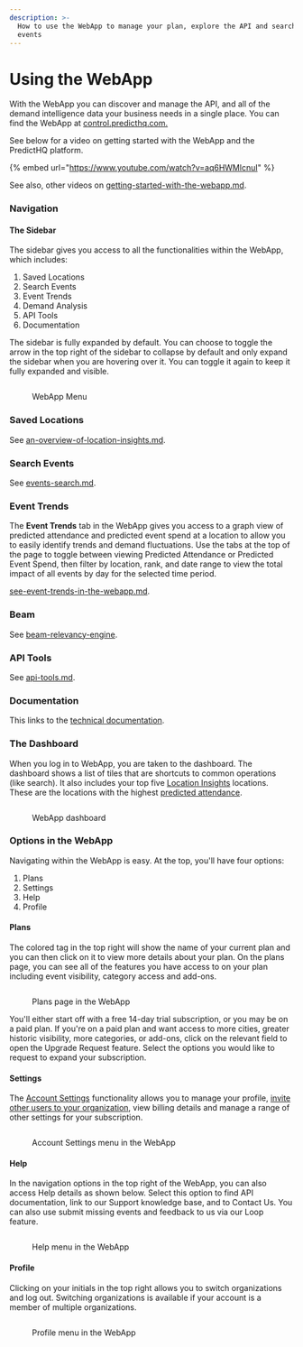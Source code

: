 ```yaml
---
description: >-
  How to use the WebApp to manage your plan, explore the API and search for
  events
---
```


# Using the WebApp

With the WebApp you can discover and manage the API, and all of the demand intelligence data your business needs in a single place. You can find the WebApp at [control.predicthq.com.](https://control.predicthq.com/)

See below for a video on getting started with the WebApp and the PredictHQ platform.

{% embed url="https://www.youtube.com/watch?v=aq6HWMlcnuI" %}

See also, other videos on [getting-started-with-the-webapp.md](../onboarding-tutorial-videos/webapp/getting-started-with-the-webapp.md "mention").

### Navigation

#### The Sidebar

The sidebar gives you access to all the functionalities within the WebApp, which includes:

1. Saved Locations
2. Search Events
3. Event Trends
4. Demand Analysis
5. API Tools
6. Documentation

The sidebar is fully expanded by default. You can choose to toggle the arrow in the top right of the sidebar to collapse by default and only expand the sidebar when you are hovering over it. You can toggle it again to keep it fully expanded and visible.

<figure><img src="../../.gitbook/assets/image (16).png" alt=""><figcaption><p>WebApp Menu</p></figcaption></figure>

### Saved Locations

See [an-overview-of-location-insights.md](../location-insights/an-overview-of-location-insights.md "mention").

### Search Events

See [events-search.md](events-search.md "mention").

### Event Trends

The **Event Trends** tab in the WebApp gives you access to a graph view of predicted attendance and predicted event spend at a location to allow you to easily identify trends and demand fluctuations. Use the tabs at the top of the page to toggle between viewing Predicted Attendance or Predicted Event Spend, then filter by location, rank, and date range to view the total impact of all events by day for the selected time period.

[see-event-trends-in-the-webapp.md](../tools/see-event-trends-in-the-webapp.md "mention").

### Beam

See [beam-relevancy-engine](../beam-relevancy-engine/ "mention").

### API Tools

See [api-tools.md](api-tools.md "mention").

### Documentation

This links to the [technical documentation](../../).

### The Dashboard

When you log in to WebApp, you are taken to the dashboard. The dashboard shows a list of tiles that are shortcuts to common operations (like search). It also includes your top five [Location Insights](../location-insights/) locations. These are the locations with the highest [predicted attendance](../location-insights/what-do-each-of-the-columns-mean.md).

<figure><img src="../../.gitbook/assets/image (17).png" alt=""><figcaption><p>WebApp dashboard</p></figcaption></figure>

### Options in the WebApp

Navigating within the WebApp is easy. At the top, you'll have four options:

1. Plans
2. Settings
3. Help
4. Profile

#### Plans

The colored tag in the top right will show the name of your current plan and you can then click on it to view more details about your plan. On the plans page, you can see all of the features you have access to on your plan including event visibility, category access and add-ons.

<figure><img src="../../.gitbook/assets/image (18).png" alt=""><figcaption><p>Plans page in the WebApp</p></figcaption></figure>

You'll either start off with a free 14-day trial subscription, or you may be on a paid plan. If you're on a paid plan and want access to more cities, greater historic visibility, more categories, or add-ons, click on the relevant field to open the Upgrade Request feature. Select the options you would like to request to expand your subscription.

#### Settings

The [Account Settings](https://control.predicthq.com/settings/profile) functionality allows you to manage your profile, [invite other users to your organization](https://control.predicthq.com/settings/members), view billing details and manage a range of other settings for your subscription.

<figure><img src="../../.gitbook/assets/image (19).png" alt=""><figcaption><p>Account Settings menu in the WebApp</p></figcaption></figure>

#### Help

In the navigation options in the top right of the WebApp, you can also access Help details as shown below. Select this option to find API documentation, link to our Support knowledge base, and to Contact Us. You can also use submit missing events and feedback to us via our Loop feature.

<figure><img src="../../.gitbook/assets/image (20).png" alt=""><figcaption><p>Help menu in the WebApp</p></figcaption></figure>

#### Profile

Clicking on your initials in the top right allows you to switch organizations and log out. Switching organizations is available if your account is a member of multiple organizations.

<figure><img src="../../.gitbook/assets/image (21).png" alt=""><figcaption><p>Profile menu in the WebApp</p></figcaption></figure>
